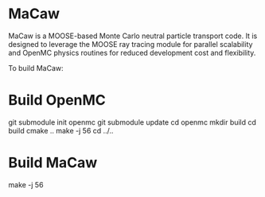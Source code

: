 MaCaw
=====

MaCaw is a MOOSE-based Monte Carlo neutral particle transport code. It is designed to
leverage the MOOSE ray tracing module for parallel scalability and OpenMC physics routines
for reduced development cost and flexibility.

To build MaCaw:
# Build OpenMC
git submodule init openmc
git submodule update
cd openmc
mkdir build
cd build
cmake ..
make -j 56
cd ../..

# Build MaCaw
make -j 56
